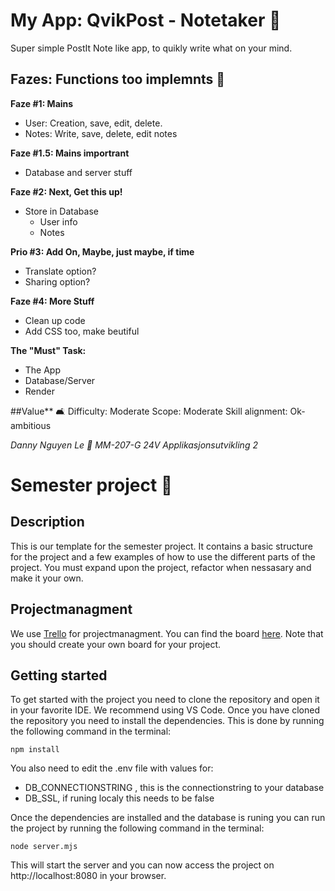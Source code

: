 # My App: QvikPost - Notetaker 📝
Super simple PostIt Note like app, to quikly write what on your mind.

## Fazes: Functions too implemnts 🐌
**Faze #1: Mains**
- User: Creation, save, edit, delete.
- Notes: Write, save, delete, edit notes 

**Faze #1.5: Mains importrant**
- Database and server stuff

**Faze #2: Next, Get this up!** 
- Store in Database 
    - User info
    - Notes

**Prio #3: Add On, Maybe, just maybe, if time**
- Translate option?
- Sharing option?

**Faze #4: More Stuff**
- Clean up code
- Add CSS too, make beutiful 

**The "Must" Task:** 
- The App
- Database/Server
- Render

 ##Value** 🛋️
Difficulty: Moderate 
Scope: Moderate 
Skill alignment: Ok-ambitious

*Danny Nguyen Le 🥕*
*MM-207-G 24V Applikasjonsutvikling 2*

# Semester project 🎒

## Description
This is our template for the semester project. It contains a basic structure for the project and a few examples of how to use the different parts of the project. You must expand upon the project, refactor when nessasary and make it your own.

## Projectmanagment
We use [Trello](https://trello.com/b/FHCiBdTb/demo) for projectmanagment. You can find the board [here](https://trello.com/b/FHCiBdTb/demo).
Note that you should create your own board for your project.

## Getting started
To get started with the project you need to clone the repository and open it in your favorite IDE. We recommend using VS Code.
Once you have cloned the repository you need to install the dependencies. This is done by running the following command in the terminal:
```
npm install
```

You also need to edit the .env file with values for:
- DB_CONNECTIONSTRING , this is the connectionstring to your database
- DB_SSL, if runing localy this needs to be false


Once the dependencies are installed and the database is runing you can run the project by running the following command in the terminal:
```
node server.mjs
```
This will start the server and you can now access the project on http://localhost:8080 in your browser.
